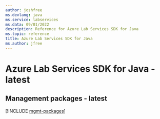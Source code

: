 ```yaml
---
author: joshfree
ms.devlang: java
ms.service: labservices
ms.data: 09/01/2022
description: Reference for Azure Lab Services SDK for Java
ms.topic: reference
title: Azure Lab Services SDK for Java
ms.author: jfree
---
```

# Azure Lab Services SDK for Java - latest

## Management packages - latest
[!INCLUDE [mgmt-packages](lab-services-mgmt-index.md)]